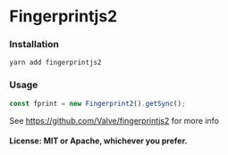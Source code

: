 # Fingerprintjs2

### Installation

```
yarn add fingerprintjs2
```

### Usage

```js
const fprint = new Fingerprint2().getSync();
```

See https://github.com/Valve/fingerprintjs2 for more info

#### License: MIT or Apache, whichever you prefer.
